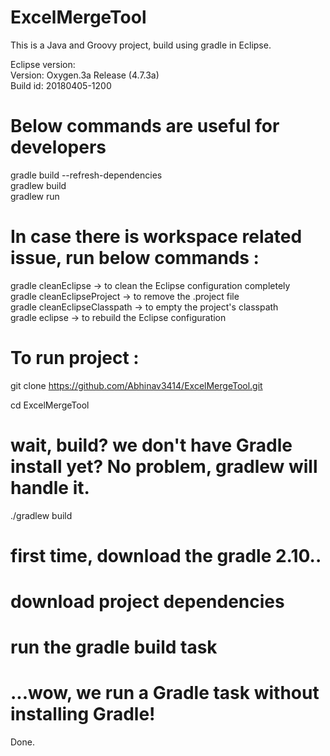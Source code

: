 # ExcelMergeTool

This is a Java and Groovy project, build using gradle in Eclipse.

Eclipse version:  <br />
Version: Oxygen.3a Release (4.7.3a) <br />
Build id: 20180405-1200 <br />

# Below commands are useful for developers

gradle build --refresh-dependencies <br />
gradlew build <br />
gradlew run <br />

# In case there is workspace related issue, run below commands :

gradle cleanEclipse  -> to clean the Eclipse configuration completely <br />
gradle cleanEclipseProject -> to remove the .project file <br />
gradle cleanEclipseClasspath -> to empty the project's classpath <br />
gradle eclipse -> to rebuild the Eclipse configuration <br />

# To run project : 

git clone https://github.com/Abhinav3414/ExcelMergeTool.git

cd ExcelMergeTool

# wait, build? we don't have Gradle install yet? No problem, gradlew will handle it.
./gradlew build  

# first time, download the gradle 2.10..
# download project dependencies
# run the gradle build task
# ...wow, we run a Gradle task without installing Gradle!

Done.